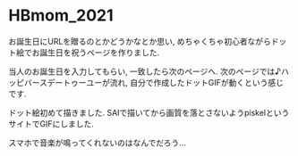 # HBmom_2021
お誕生日にURLを贈るのとかどうかなとか思い, 
めちゃくちゃ初心者ながらドット絵でお誕生日を祝うページを作りました.

当人のお誕生日を入力してもらい, 一致したら次のページへ.
次のページでは♪ハッピバースデートゥーユーが流れ, 自分で作成したドットGIFが動くという感じです.

ドット絵初めて描きました.
SAIで描いてから画質を落とさないようpiskelというサイトでGIFにしました.

スマホで音楽が鳴ってくれないのはなんでだろう...
